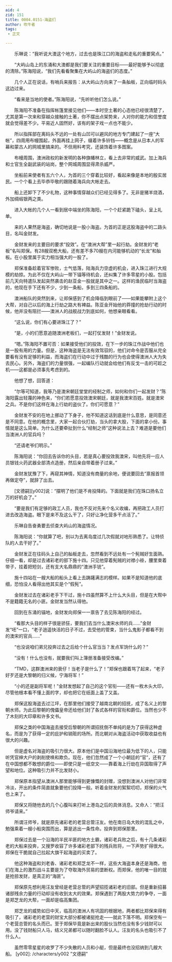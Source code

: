 ```yaml
---
aid: 4
zid: 151
title: 0004.0151-海盗们
author: 吹牛者
tags: 
 - 正文

---
```




　　乐琳说：“我听说大澳这个地方，过去也是珠江口的海盗和走私的重要窝点。”

　　“大屿山岛上的东涌和大澳都是我们要关注的重要目标——最好能够予以彻底的清除。”陈海阳说，“我们先看看聚集在大屿山的海盗们的态度。”

　　几个人正在说话，有哨兵来报告：从大屿山方向来了一条舢板，正向临时码头这边过来。

　　“看来是当地的使者。”陈海阳说，“先听听他们怎么说。”

　　陈海阳不准备在指挥帐篷里接见他们——本时空土著的心态他已经很清楚了，尤其是第一次来和穿越众接触的土著，你不摆出点架势来，人对你的能力和信誉度就会觉得差不少。平易近人固然好，该有的架子戏一点也不能少。

　　所以指挥部在离码头不远的一处有山凹可以避风的地方专门建起了一座“大帐”，四周用布幔围起，外面再挂上网子，缀着许多铃铛——概念是从日本人的军幕和蒙古人的网城里搞来的。不但用料考究，还装饰着许多图案。

　　布幔周围，澳洲政权的新发明的各种旗幡林立，看上去非常的威武。加上海兵和士官生全副武装的站岗，整个网城周围显得肃杀威严。

　　坐船前来使者有五六个人，为首的三个穿着比较好，看起来像是本地的殷实居民。一个个看上去毕恭毕敬的跟随着海兵向大帐走去。

　　船上还卸下了不少礼物，这种事情穿越众们已经见得多了。无非是猪羊烧酒，外加绸缎银两之类。

　　进入大帐的几个人一看到居中端坐的陈海阳，一个个赶紧跪下磕头，呈上礼单。

　　来的人果然是海盗，确切地说是一股小海盗。为首的正是这股海盗中的二路头目，名叫金财发。

　　金财发来的主要目的要求“投效”。在“澳洲大帮”里一起行劫。金财发的“老板”名叫郑保。有28艘双桅大船，还有差不多70艘在内河能够机动的“长龙”和舢板。在小股里属于实力相当强大的一股了。

　　郑保准备趁着官军惨败，士气低落，陆海兵力空虚的机会，进入珠江进行大规模的劫掠。为此不仅在大屿山一带下锚等待机会，还纠集了许多零星的小股。包括前几天向特遣队发起突然袭击的赵亚金一股就是其中之一。这样的渔民临时当海盗的，他现在手下还有不少，少到一条船，多到三四条船的。

　　澳洲船队的突然到来，让郑保感到了机会降临到眼前了——如果能攀附上这个大帮，对自己以后的海上行劫之路大有裨益。陈亚金开始他的莽撞的抢劫行动的时候，他并没有阻拦——澳洲人的战舰战力到底如何，他想亲眼看看。

　　“这么说，你们有心要进珠江了？”

　　“是，小的们愿意追随澳洲老板们，一起打仗发财！”金财发说。

　　“嗯。”陈海阳不置可否：如果接受他们的投效，在下一步的珠江作战中他们也是一股有用的力量。但是，这种海盗是无法有效驾驭的，他们对命令是否服从完全要看有没有足够的利益，而海盗们在行动中过于残酷的行为也会使得澳洲人大为失去民心。另外，海盗们的力量很强，一起编队行动就会给他们有反戈一击的可趁之机——这都是必须事先考虑到的。

　　他想了想，回答道：

　　“尔等可知道，我等乃是澳宋朝廷堂堂的经制之师，如何和你们一起发财？”陈海阳露出轻蔑的神色来，“你们若愿意投效澳宋朝廷，就是我澳宋百姓。就是澳宋之兵。不是你们这样在海上行劫的盗伙了。你们可愿意？”

　　金财发不安的在地上挪动了下身子，他不知道这话到底是什么意思，是同意还是不同意。在他的概念里，大家一起合伙打劫，当头的拿大股，下面的拿小份。事情就是这么简单。为什么还要牵扯到什么“经制之师”这种说法上去？难道是要他们当澳洲人的官兵吗？

　　“还请老爷们明示。”

　　陈海阳说：“你回去告诉你的头目，若是真心要投效我澳宋，叫他先将一应人员银钱火药武器全部清点造册，然后亲自带着册子过来。”

　　金财发犹豫了下，再窥其神情，知道没有商量的余地，便说要回去“禀报首领再做定夺”，就辞了出去。

　　[文德嗣][y002]说：“摆明了他们是不肯投降的。下面就是我们在珠口扬名立万的好机会了。”

　　“要是我们有足够的政工人员，我也不反对先来个名义收编，再把政工人员打进去改造海盗。眼下是来不及这么干了，只好让净化营多干点活了。”

　　乐琳自告奋勇要去侦查大屿山的海盗情况。

　　陈海阳说：“你就算了吧，别以为去离岛度过几次假就对地形熟悉了。让特侦队的人去干好了。”

　　金财发正在往码头上自己的舢板走去，忽然看到不远处有一个髡贼好生面熟。仔细一看，却是过去诸彩老的部下施十四。只见他穿着髡贼的对襟小褂，腰里束着带子，挂着把短剑，还有支大名鼎鼎的“澳洲手铳”。

　　施十四站在一艘大船的船头上看上去踌躇满志的模样。如果不是知道他的底细，恐怕没人看得出他其实是个“假髡”。

　　金财发过去在诸彩老手下干过，施十四虽然算不上什么大头目，但是在大帮中不是籍籍无名的小匪。金财发当然认得他。

　　回到在东涌的锚地，金财发向郑保一一禀告了去见陈海阳的经过。

　　“看那大头目的样子很是骄狂，要我们去当什么澳宋水师的兵……”金财发“呸”一口，“老子逍遥快活的日子不过，去受他的管束，当什么鬼影子都看不到的澳宋的官兵……”

　　“也没说咱们弟兄投奔过去之后给个什么官当当？发点军饷什么的？”

　　“没有！什么也没有，就要我们叫上簿册准备接受改编。”

　　“TMD，这群澳洲来的衰仔！当老子是什么了！”郑保也跟着骂了起来，“老子好歹还是大黎朝的归义候，宁海将军！”

　　“小的还是副将军呢！”金财发想起了自己的这个官衔——还有一枚木头大印，尽管他根本看不懂上面的字，却也把它在纸面上盖了又盖。

　　郑保这股海盗去过江坪，在那里他们接受了越南北朝的招抚，成了名义上的黎朝水师。为此后黎朝的傀儡皇帝还给他们封了各式各样的官衔和爵位。当然也少不了木刻的大印章和许多文书。

　　郑保之类的中国海盗去接受后黎朝的所谓招抚倒不单纯的是为了获得这种虚名，而是为了获得一定的庇护和销赃的场所。而北朝对从海盗活动中获取收益也有很大的兴趣。

　　但是虚名对海盗的吸引力很大。原本他们是中国沿海地位最为低下的人，只能听凭官绅大户的剥削使唤和欺负。现在，他们忽然成了一个小朝廷的“官”，还有了在中国想都不敢想的爵位——即使只是一纸空文——靠着海上行劫在异国取得了声望和地位。这种吸引力并不比发财小。

　　郑保原本指望从澳洲人那里能够得到更慷慨的封赠，没想到澳洲人对他们非常冷淡，开出的条件简直就象要他们投降一般。听着金财发的絮絮叨叨，郑保的火气也上来了。

　　郑保又将随他去的几个心腹叫来打听上港岛之后的具体消息。又命人：“把汪师爷请来。”

　　所谓汪师爷，就是原先诸彩老的老营总管汪友。他在南日岛大败的混乱之中，勉强乘着一艘小船突围而出，算是逃出一条性命。投奔到郑保那里。

　　郑保过去是一个沿海的半民半匪的地方土霸，诸彩老兵败之后，有十几条诸彩老的大船来投奔，又搜罗收容了许多诸彩老部下的残兵败将，一下声势扩得很大。郑保在干脆就自己拉起大旗干起海盗的买卖了。

　　他这种海盗和刘老香、诸彩老和郑芝龙不一样，这些大海盗本身还是海商，他们在海上的激烈战斗主要是为了夺取海外贸易的垄断权。而郑保，他的唯一目的就是抢掠发财，是真正的“海匪”。

　　郑保原先想利用汪友曾经是老营总管的声望招揽诸彩老的旧部。但是重新招募诸部残余力量的行动却没有收到太大的效果。郑保遇到了两股大势力的争夺，一面是郑芝龙的大帮，一面却是临高集团。

　　郑芝龙的威势如日中天，临高的澳洲人有巩固的根据地，两者都比郑保来得有吸引了，诸彩老的老营的财宝大部分都被诸挺抢走——就此下落不明。郑保空有一个老营总管的名头而已。至于郑保毕竟是新出来的股伙当然也没有多少钱财可以用。没了钱财船只人马，结义兄弟都可以随时翻脸不认人。汪友的名头也吸引不了什么人。

　　虽然零零星星的收罗了不少失散的人员和小艇，但是最终也没招纳到几艘大船。
[y002]: /characters/y002 "文德嗣"


